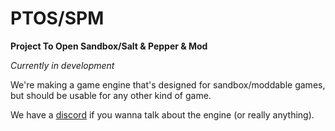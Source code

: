 # PTOS/SPM
**Project To Open Sandbox/Salt & Pepper & Mod**

*Currently in development*

We're making a game engine that's designed for sandbox/moddable games, but should be usable for any other kind of game.

We have a [discord](https://discord.gg/7CUp6gmWEa) if you wanna talk about the engine (or really anything).
